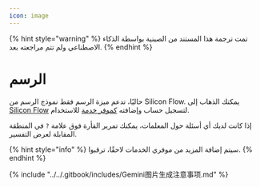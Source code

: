 ```yaml
---
icon: image
---
```


{% hint style="warning" %}
تمت ترجمة هذا المستند من الصينية بواسطة الذكاء الاصطناعي ولم تتم مراجعته بعد.
{% endhint %}

# الرسم

حاليًا، تدعم ميزة الرسم فقط نموذج الرسم من Silicon Flow. يمكنك الذهاب إلى [Silicon Flow](https://www.siliconflow.cn/) لتسجيل حساب وإضافته [كموفر خدمة](settings/providers.md) للاستخدام.

إذا كانت لديك أي أسئلة حول المعلمات، يمكنك تمرير الفأرة فوق علامة `?` في المنطقة المقابلة لعرض التفسير.

{% hint style="info" %}
سيتم إضافة المزيد من موفري الخدمات لاحقًا، ترقبوا.
{% endhint %}

{% include "../../.gitbook/includes/Gemini图片生成注意事项.md" %}